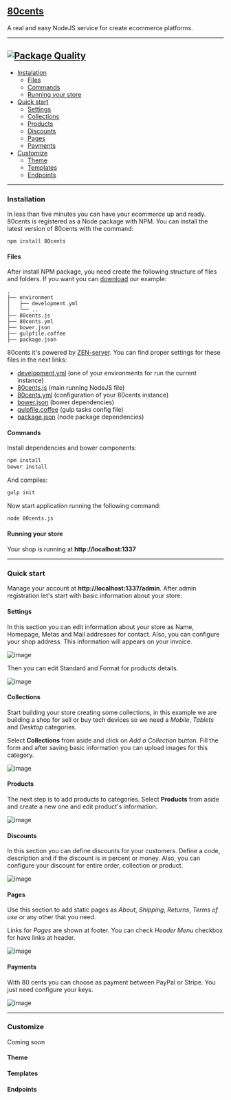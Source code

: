 ## [80cents](http://80cents.org)
A real and easy NodeJS service for create ecommerce platforms.

---
[![Package Quality](http://npm.packagequality.com/badge/80cents.png)](http://packagequality.com/#?package=80cents)
---
- [Instalation](#instalation)
  - [Files](#files)
  - [Commands](#commands)
  - [Running your store](#running-your-store)
- [Quick start](#quick-start)
  - [Settings](#settings)
  - [Collections](#collections)
  - [Products](#products)
  - [Discounts](#discounts)
  - [Pages](#pages)
  - [Payments](#payments)
- [Customize](#)
  - [Theme](#)
  - [Templates](#)
  - [Endpoints](#)

---
### Installation
In less than five minutes you can have your ecommerce up and ready. 80cents is registered as a Node package with NPM. You can install the latest version of 80cents with the command:

```
npm install 80cents
```

#### Files
After install NPM package, you need create the following structure of files and folders. If you want you can [download](https://github.com/zetapath/80cents.site/raw/gh-pages/example.zip) our example:

```
.
├── environment
│   ├── development.yml
│   └── ..
├── 80cents.js
├── 80cents.yml
├── bower.json
├── gulpfile.coffee
├── package.json
```

80cents it's powered by [ZEN-server](https://github.com/soyjavi/zen-server). You can find proper settings for these files in the next links:

- [development.yml](https://github.com/zetapath/80cents.site/blob/gh-pages/example/environment/development.yml) (one of your environments for run the current instance)
- [80cents.js](https://github.com/zetapath/80cents.site/blob/gh-pages/example/80cents.js) (main running NodeJS file)
- [80cents.yml](https://github.com/zetapath/80cents.site/blob/gh-pages/example/80cents.yml) (configuration of your 80cents instance)
- [bower.json](https://github.com/zetapath/80cents.site/blob/gh-pages/example/bower.json) (bower dependencies)
- [gulpfile.coffee](https://github.com/zetapath/80cents.site/blob/gh-pages/example/gulpfile.coffee) (gulp tasks config file)
- [package.json](https://github.com/zetapath/80cents.site/blob/gh-pages/example/package.json) (node package dependencies)

#### Commands
Install dependencies and bower components:

```bash
npm install
bower install
```
And compiles:

```bash
gulp init
```
Now start application running the following command:

```bash
node 80cents.js
```

#### Running your store
Your shop is running at **http://localhost:1337**


---
### Quick start
Manage your account at **http://localhost:1337/admin**. After admin registration let's start with basic information about your store:

#### Settings
In this section you can edit information about your store as Name, Homepage, Metas and Mail addresses for contact. Also, you can configure your shop address. This information will appears on your invoice.

![image](https://dl.dropboxusercontent.com/u/41546005/80cents/Setting.1.1.png)

Then you can edit Standard and Format for products details.

![image](https://dl.dropboxusercontent.com/u/41546005/80cents/Setting.1.2.png)

#### Collections
Start building your store creating some collections, in this example we are building a shop for sell or buy tech devices so we need a *Mobile*, *Tablets* and *Desktop* categories.

Select **Collections** from aside and click on *Add a Collection* button. Fill the form and after saving basic information you can upload images for this category.

![image](https://dl.dropboxusercontent.com/u/41546005/80cents/Collection.1.1.png)

#### Products
The next step is to add products to categories. Select **Products** from aside and create a new one and edit product's information.

![image](https://dl.dropboxusercontent.com/u/41546005/80cents/Products.1.1.png)

#### Discounts
In this section you can define discounts for your customers. Define a code, description and if the discount is in percent or money. Also, you can configure your discount for entire order, collection or product.

![image](https://dl.dropboxusercontent.com/u/41546005/80cents/Discount.1.1.png)

#### Pages
Use this section to add static pages as *About*, *Shipping*, *Returns*, *Terms of use* or any other that you need.

Links for *Pages* are shown at footer. You can check *Header Menu* checkbox for have links at header.

![image](https://dl.dropboxusercontent.com/u/41546005/80cents/Pages.1.1.png)

#### Payments
With 80 cents you can choose as payment between PayPal or Stripe. You just need configure your keys.

![image](https://dl.dropboxusercontent.com/u/41546005/80cents/Payments.1.1.png)

---
### Customize
Coming soon

#### Theme

#### Templates

#### Endpoints
